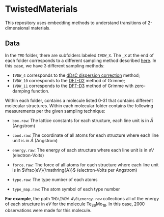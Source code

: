 # TwistedMaterials

This repository uses embedding methods to understand transitions of 2-dimensional materials.

## Data
In the `TMD` folder, there are subfolders labeled `IVDW_X`. The `_X` at the end of each folder corresponds to a different sampling method described [here](https://www.vasp.at/wiki/index.php/IVDW). In this case, we have 3 different sampling methods:
- `IVDW_4` corresponds to the [dDsC dispersion correction](https://www.vasp.at/wiki/index.php/DDsC_dispersion_correction) method;
- `IVDW_10` corresponds to the [DFT-D2](https://www.vasp.at/wiki/index.php/DFT-D2) method of Grimme;
- `IVDW_11` corresponds to the [DFT-D3](https://www.vasp.at/wiki/index.php/DFT-D3) method of Grimme with zero-damping function.


Within each folder, contains a molecule listed 0-31 that contains different molecular structures. Within each molecular folder contains the following measurements per the given sampling technique:
- `box.raw`: The lattice constants for each structure, each line unit is in $\mathring{A}$ (Angstrom) 

- `cood.raw`: The coordinate of all atoms for each structure where each line unit is in $\mathring{A}$ (Angstrom)
- `energy.raw`: The energy of each structure where each line unit is in  $eV$ (electron-Volts)
- `force.raw`: The force of all atoms for each structure where each line unit is in  $\frac{eV}{\mathring{A}}$ (electron-Volts per Angstrom)
- `type.raw`: The type number of each atoms
- `type_map.raw`: The atom symbol of each type number

**For example**, the path `TMD\IVDW_4\0\energy.raw` collections all of the energy of each structure in $eV$ for the molecule $\text{Te}_{36}\text{Mo}_{18}$. In this case, 2000 observations were made for this molecule.